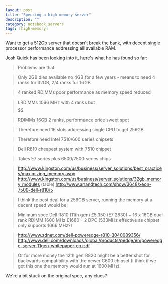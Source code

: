```yaml
---
layout: post
title: "Speccing a high memory server"
description: ""
category: notebook servers
tags: [high-memory]
---
```



Want to get a 512Gb server that doesn't break the bank, with decent single processor performance addressing all available RAM. 

Josh Quick has been looking into it, here's what he has found so far:

> Problems are that:

> Only 2GB dies available no 4GB for a few years - means to need 4 ranks for 32GB, 2/4 ranks for 16GB

> 4 ranked RDIMMs poor performance as memory speed reduced

> LRDIMMs 1066 MHz with 4 ranks but $$$$$$

> RDIMMs 16GB 2 ranks, performance price sweet spot

> Therefore need 16 slots addressing single CPU to get 256GB

> Therefore need Intel 7510/600 series chipsets

> Dell R810 cheapest system with 7510 chipset

> Takes E7 series plus 6500/7500 series chips

> <http://www.kingston.com/us/business/server_solutions/best_practices/maximizing_memory.aspx>
> <http://www.kingston.com/us/business/server_solutions/32gb_memory_modules> (table)
> <http://www.anandtech.com/show/3648/xeon-7500-dell-r810/5>

> I think the best deal for a 256GB server, running the memory at a decent speed would be:

> Minimum spec Dell R810 (11th gen) £5,350 (E7 2830) + 16 x 16GB dual rank RDIMM 1600 MHz £1680 - 2 DPC (533MHz effective as chipset only supports 1066 MHz?)

> <http://www.zdnet.com/dell-poweredge-r810-3040089356/>
> <http://www.dell.com/downloads/global/products/pedge/en/poweredge-server-11gen-whitepaper-en.pdf>

> Or for more money the 12th gen R820 might be a better shot for backwards compatibility with the newer C600 chipset (I think if we got this one the memory would run at 1600 MHz).


We're a bit stuck on the original spec, any clues?

